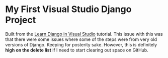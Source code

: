 # My First Visual Studio Django Project

Built from the [Learn Django in Visual Studio](https://docs.microsoft.com/en-us/visualstudio/python/learn-django-in-visual-studio-step-01-project-and-solution?view=vs-2022 "https://docs.microsoft.com/en-us/visualstudio/python/learn-django-in-visual-studio-step-01-project-and-solution?view=vs-2022") tutorial.  This issue with this was that there were some issues where some of the steps were from very old versions of Django.  Keeping for posterity sake.  However, this is definitely **high on the delete list** if I need to start clearing out space on GitHub.